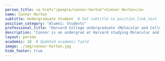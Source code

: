 ```yaml
---
person_title: <a href="/people/connor-horton">Connor Horton</a>
name: Connor Horton
subtitle: Undergraduate Student  # Set subtitle to position_link_text
position_category: "Alumni: Students"
professional_title: "Harvard College undergraduate (Molecular and Cellular Biology), Undergraduate Researcher (2017-2018)"
description: "Connor is an undergrad at Harvard studying Molecular and Cellular Biology. He's conducting research on single-cell Hi-C for his senior thesis and as part of the 4D Nucleome Project. Previously he worked in the Silver Lab, where he helped to develop genome editing tools. After finishing his degree, Connor hopes to pursue a PhD. At Harvard, Connor sings with the Glee Club and is involved with Student Mental Health Liaisons. He is a proud member of Winthrop House (of which Professor Park was also a member!)"
layout: person
academic: 10  # Updated academic field
image: ./img/connor-horton.jpg
hide_footer: true
---
```

